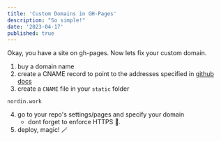 ```yaml
---
title: 'Custom Domains in GH-Pages'
description: "So simple!"
date: '2023-04-17'
published: true
---
```

Okay, you have a site on gh-pages. Now lets fix your custom domain. 

1. buy a domain name
2. create a CNAME record to point to the addresses specified in [github docs](https://docs.github.com/en/pages/configuring-a-custom-domain-for-your-github-pages-site/managing-a-custom-domain-for-your-github-pages-site#configuring-an-apex-domain)
3. create a `CNAME` file in your `static` folder
```text
nordin.work
```
4. go to your repo's settings/pages and specify your domain
   - dont forget to enforce HTTPS 💪.
5. deploy, magic! 🪄